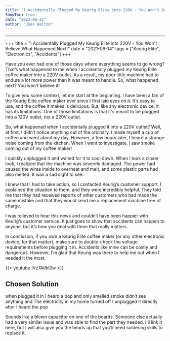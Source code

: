 ```yaml
---
title: "I Accidentally Plugged My Keurig Elite into 220V - You Won't Believe What Happened Next!"
ShowToc: true 
date: "2023-06-25"
author: "Joan Walton"
---
```

*****
+++ 
title = "I Accidentally Plugged My Keurig Elite into 220V - You Won't Believe What Happened Next!"
date = "2021-09-14"
tags = ["Keurig Elite", "Electronics", "Accidents"]
+++

Have you ever had one of those days where everything seems to go wrong? That’s what happened to me when I accidentally plugged my Keurig Elite coffee maker into a 220V outlet. As a result, my poor little machine had to endure a lot more power than it was meant to handle. So, what happened next? You won’t believe it!

To give you some context, let me start at the beginning. I have been a fan of the Keurig Elite coffee maker ever since I first laid eyes on it. It’s easy to use, and the coffee it makes is delicious. But, like any electronic device, it has its limitations. One of those limitations is that it's meant to be plugged into a 120V outlet, not a 220V outlet.

So, what happened when I accidentally plugged it into a 220V outlet? Well, at first, I didn’t notice anything out of the ordinary. I made myself a cup of coffee and went about my day. However, a few hours later, I heard a strange noise coming from the kitchen. When I went to investigate, I saw smoke coming out of my coffee maker!

I quickly unplugged it and waited for it to cool down. When I took a closer look, I realized that the machine was severely damaged. The power had caused the wires inside to overheat and melt, and some plastic parts had also melted. It was a sad sight to see.

I knew that I had to take action, so I contacted Keurig’s customer support. I explained the situation to them, and they were incredibly helpful. They told me that they had received reports of other customers who had made the same mistake and that they would send me a replacement machine free of charge.

I was relieved to hear this news and couldn’t have been happier with Keurig’s customer service. It just goes to show that accidents can happen to anyone, but it’s how you deal with them that really matters.

In conclusion, if you own a Keurig Elite coffee maker (or any other electronic device, for that matter), make sure to double-check the voltage requirements before plugging it in. Accidents like mine can be costly and dangerous. However, I’m glad that Keurig was there to help me out when I needed it the most.

{{< youtube lVz7Aifkl0w >}} 



## Chosen Solution
 when plugged it in I heard a pop and only smelled smoke didn’t see anything and The electricity in my home turned off I unplugged it directly after I heard the pop

 Sounds like a blown capacitor on one of the boards. Someone else actually had a very similar issue and was able to find the part they needed. I'll link it here, but I will also give you the heads up that you'll need soldering skills to replace it.




